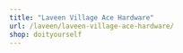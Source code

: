 ```yaml
---
title: "Laveen Village Ace Hardware"
url: /laveen/laveen-village-ace-hardware/
shop: doityourself
---
```

